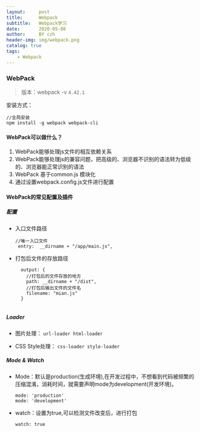 ```yaml
---
layout:     post
title:      Webpack
subtitle:   Webpack学习
date:       2020-05-08
author:     BY czh
header-img: img/webpack.png
catalog: true
tags:
    - Webpack
---
```


### WebPack

>版本：webpack -v `4.42.1`

安装方式：

```
//全局安装
npm install -g webpack webpack-cli
```	

#### WebPack可以做什么？

1. WebPack能够处理js文件的相互依赖关系
2. WebPack能够处理js的兼容问题，把高级的、浏览器不识别的语法转为低级的、浏览器能正常识别的语法
3. WebPack 基于common.js 模块化
4. 通过设置webpack.config.js文件进行配置

#### WebPack的常见配置及插件

##### 配置

* 入口文件路径

	```
	//唯一入口文件
	 entry:  __dirname + "/app/main.js",
	
	```
 
* 打包后文件的存放路径

	```
	  output: {
	    //打包后的文件存放的地方
	    path: __dirname + "/dist",
	    //打包后输出文件的文件名
	    filename: "mian.js"
	  }
	  
	```
	
##### Loader

* 图片处理：
`url-loader	html-loader`

* CSS Style处理：
`css-loader	style-loader`

##### Mode & Watch

* Mode：默认是production(生成环境),在开发过程中，不想看到代码被频繁的压缩混淆，消耗时间，就需要声明mode为development(开发环境)。
  	
	```
	mode: 'production'
	mode: 'development'
	```
 
* watch：设置为true,可以检测文件改变后，进行打包

	`watch: true`

